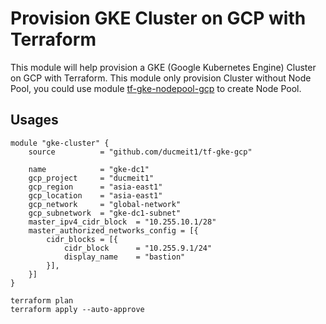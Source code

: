 # Provision GKE Cluster on GCP with Terraform

This module will help provision a GKE (Google Kubernetes Engine) Cluster on GCP with Terraform. This module only provision Cluster without Node Pool, you could use module [tf-gke-nodepool-gcp](https://github.com/ducmeit1/tf-gke-nodepool-gcp) to create Node Pool.

## Usages

```hcl
module "gke-cluster" {
    source          = "github.com/ducmeit1/tf-gke-gcp"
    
    name            = "gke-dc1"
    gcp_project     = "ducmeit1"
    gcp_region      = "asia-east1"
    gcp_location    = "asia-east1"
    gcp_network     = "global-network"
    gcp_subnetwork  = "gke-dc1-subnet"
    master_ipv4_cidr_block  = "10.255.10.1/28"
    master_authorized_networks_config = [{
        cidr_blocks = [{
            cidr_block      = "10.255.9.1/24"
            display_name    = "bastion"
        }],
    }]
}
```

```shell
terraform plan
terraform apply --auto-approve
```